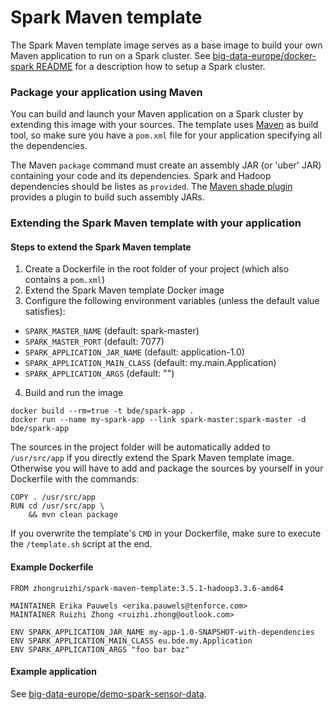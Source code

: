 # Spark Maven template

The Spark Maven template image serves as a base image to build your own Maven application to run on a Spark cluster. See [big-data-europe/docker-spark README](https://github.com/big-data-europe/docker-spark) for a description how to setup a Spark cluster.

### Package your application using Maven
You can build and launch your Maven application on a Spark cluster by extending this image with your sources. The template uses [Maven](https://maven.apache.org/) as build tool, so make sure you have a `pom.xml` file for your application specifying all the dependencies.

The Maven `package` command must create an assembly JAR (or 'uber' JAR) containing your code and its dependencies. Spark and Hadoop dependencies should be listes as `provided`. The [Maven shade plugin](http://maven.apache.org/plugins/maven-shade-plugin/) provides a plugin to build such assembly JARs.

### Extending the Spark Maven template with your application

#### Steps to extend the Spark Maven template
1. Create a Dockerfile in the root folder of your project (which also contains a `pom.xml`)
2. Extend the Spark Maven template Docker image
3. Configure the following environment variables (unless the default value satisfies):
  * `SPARK_MASTER_NAME` (default: spark-master)
  * `SPARK_MASTER_PORT` (default: 7077)
  * `SPARK_APPLICATION_JAR_NAME` (default: application-1.0)
  * `SPARK_APPLICATION_MAIN_CLASS` (default: my.main.Application)
  * `SPARK_APPLICATION_ARGS` (default: "")
4. Build and run the image
```
docker build --rm=true -t bde/spark-app .
docker run --name my-spark-app --link spark-master:spark-master -d bde/spark-app
```

The sources in the project folder will be automatically added to `/usr/src/app` if you directly extend the Spark Maven template image. Otherwise you will have to add and package the sources by yourself in your Dockerfile with the commands:

    COPY . /usr/src/app
    RUN cd /usr/src/app \
        && mvn clean package

If you overwrite the template's `CMD` in your Dockerfile, make sure to execute the `/template.sh` script at the end.

#### Example Dockerfile
```
FROM zhongruizhi/spark-maven-template:3.5.1-hadoop3.3.6-amd64

MAINTAINER Erika Pauwels <erika.pauwels@tenforce.com>
MAINTAINER Ruizhi Zhong <ruizhi.zhong@outlook.com>

ENV SPARK_APPLICATION_JAR_NAME my-app-1.0-SNAPSHOT-with-dependencies
ENV SPARK_APPLICATION_MAIN_CLASS eu.bde.my.Application
ENV SPARK_APPLICATION_ARGS "foo bar baz"
```

#### Example application
See [big-data-europe/demo-spark-sensor-data](https://github.com/big-data-europe/demo-spark-sensor-data).
